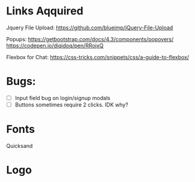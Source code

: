 # Links Aqquired

Jquery File Upload:
https://github.com/blueimp/jQuery-File-Upload

Popups:
https://getbootstrap.com/docs/4.3/components/popovers/
https://codepen.io/diqidoq/pen/RRojxQ

Flexbox for Chat:
https://css-tricks.com/snippets/css/a-guide-to-flexbox/

# Bugs:

- [ ] Input field bug on login/signup modals
- [ ] Buttons sometimes require 2 clicks. IDK why?

# Fonts

Quicksand

# Logo
